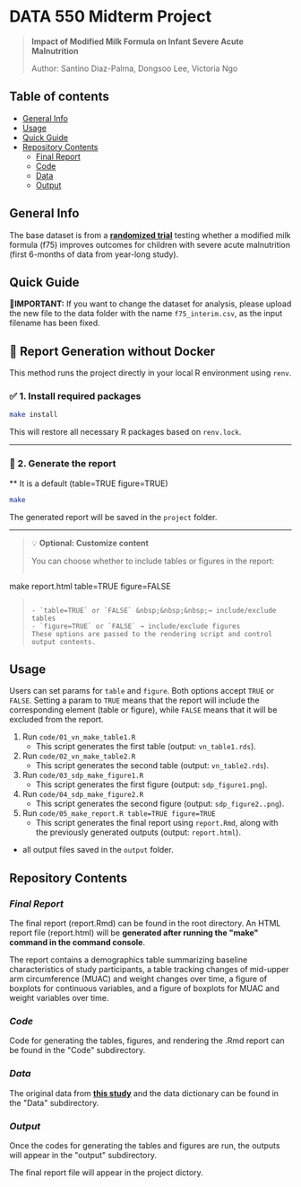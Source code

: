 # DATA 550 Midterm Project

> **Impact of Modified Milk Formula on Infant Severe Acute Malnutrition**
>
> Author: Santino Diaz-Palma, Dongsoo Lee, Victoria Ngo

## Table of contents

-   [General Info](#general-info)
-   [Usage](#usage)
-   [Quick Guide](#quick-guide)
-   [Repository Contents](#repository-contents)
    -   [Final Report](#final-report)
    -   [Code](#code)
    -   [Data](#data)
    -   [Output](#output)

## General Info

The base dataset is from a [**randomized trial**](https://pubmed.ncbi.nlm.nih.gov/30807589/) testing whether a modified milk formula (f75) improves outcomes for children with severe acute malnutrition (first 6-months of data from year-long study).

## Quick Guide
🚨**IMPORTANT:** If you want to change the dataset for analysis, please upload the new file to the data folder with the name `f75_interim.csv`, as the input filename has been fixed.

## 🧪 Report Generation without Docker

This method runs the project directly in your local R environment using `renv`.

### ✅ 1. Install required packages

```bash
make install
```

This will restore all necessary R packages based on `renv.lock`.

---

### 📝 2. Generate the report
** It is a default (table=TRUE figure=TRUE)
```bash
make
```

The generated report will be saved in the `project` folder.

---

> 💡 **Optional: Customize content**
>
> You can choose whether to include tables or figures in the report:
>
> ```bash
make report.html table=TRUE figure=FALSE
> ```
>
> - `table=TRUE` or `FALSE` &nbsp;&nbsp;&nbsp;→ include/exclude tables  
> - `figure=TRUE` or `FALSE` → include/exclude figures
> These options are passed to the rendering script and control output contents.


## Usage
Users can set params for `table` and `figure`. 
Both options accept `TRUE` or `FALSE`. Setting a param to `TRUE` means that the report will include the corresponding element (table or figure), while `FALSE` means that it will be excluded from the report.

1. Run `code/01_vn_make_table1.R`
    - This script generates the first table (output: `vn_table1.rds`).
2. Run `code/02_vn_make_table2.R`
    - This script generates the second table (output: `vn_table2.rds`).
3. Run `code/03_sdp_make_figure1.R`
    - This script generates the first figure (output: `sdp_figure1.png`).
4. Run `code/04_sdp_make_figure2.R`
    - This script generates the second figure (output: `sdp_figure2..png`).
5. Run `code/05_make_report.R table=TRUE figure=TRUE`
    - This script generates the final report using `report.Rmd`, along with the previously generated outputs (output: `report.html`).

* all output files saved in the `output` folder.

## Repository Contents

### *Final Report* 

The final report (report.Rmd) can be found in the root directory. An HTML report file (report.html) will be **generated after running the "make" command in the command console**.

The report contains a demographics table summarizing baseline characteristics of study participants, a table tracking changes of mid-upper arm circumference (MUAC) and weight changes over time, a figure of boxplots for continuous variables, and a figure of boxplots for MUAC and weight variables over time.

### *Code* 

Code for generating the tables, figures, and rendering the .Rmd report can be found in the "Code" subdirectory.

### *Data* 

The original data from [**this study**](https://pubmed.ncbi.nlm.nih.gov/30807589/) and the data dictionary can be found in the "Data" subdirectory.


### *Output* 

Once the codes for generating the tables and figures are run, the outputs will appear in the "output" subdirectory.

The final report file will appear in the project dictory.
